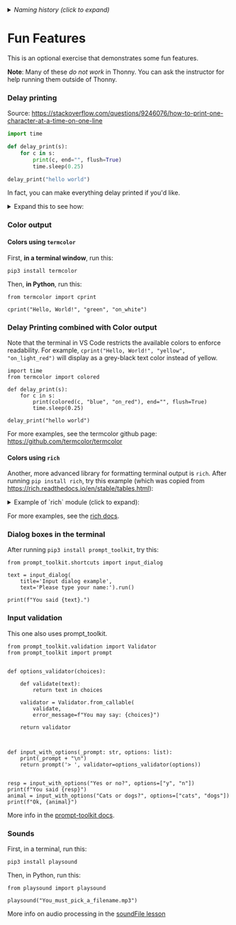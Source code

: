 <details><summary><i>Naming history (click to expand)</i></summary>
<pre>
2023 Jun 06: ex_2f_fun_fesatures.md -- Move & rename to organize the course.
2024 Feb 05: ex_2g_fun_features.md -- Accomodate moving of "ex_2f_modules_intro.md
2024 Feb 14: ex_2d_fun_features.md
</pre>
</details>

# Fun Features

This is an optional exercise that demonstrates some fun features.

**Note**: Many of these _do not work_ in Thonny. You can ask the instructor for help running them outside of Thonny.

### Delay printing

Source: https://stackoverflow.com/questions/9246076/how-to-print-one-character-at-a-time-on-one-line

```python
import time

def delay_print(s):
    for c in s:
        print(c, end="", flush=True)
        time.sleep(0.25)

delay_print("hello world")
```

In fact, you can make everything delay printed if you'd like.

<details><summary>Expand this to see how:</summary>

```python3
import time

real_print = print
real_input = input
 
def print(s):
    for c in s:
        real_print(c, end="", flush=True)
        time.sleep(0.02)
    real_print("\n")
 
def input(s):
    for c in s:
        real_print(c, end="", flush=True)
        time.sleep(0.02)
    return real_input()

print("Notice that the normal print function has now been overridden.")
x = input("You can use input too.")
```
</details>

### Color output

#### Colors using `termcolor`

First, **in a terminal window**, run this:

```
pip3 install termcolor
```

Then, **in Python**, run this:

```python3
from termcolor import cprint

cprint("Hello, World!", "green", "on_white")
```

### Delay Printing combined with Color output

Note that the terminal in VS Code restricts the available colors to enforce readability. For example, `cprint("Hello, World!", "yellow", "on_light_red")` will display as a grey-black text color instead of yellow.

```python3
import time
from termcolor import colored

def delay_print(s):
    for c in s:
        print(colored(c, "blue", "on_red"), end="", flush=True)
        time.sleep(0.25)

delay_print("hello world")

```
For more examples, see the termcolor github page: https://github.com/termcolor/termcolor

#### Colors using `rich`

Another, more advanced library for formatting terminal output is `rich`. After running `pip install rich`, try this example (which was copied from https://rich.readthedocs.io/en/stable/tables.html):

<details><summary>Example of `rich` module (click to expand):</summary>

```python3

from rich.console import Console
from rich.table import Table

table = Table(title="Star Wars Movies")

table.add_column("Released", justify="right", style="cyan", no_wrap=True)
table.add_column("Title", style="magenta")
table.add_column("Box Office", justify="right", style="green")

table.add_row("Dec 20, 2019", "Star Wars: The Rise of Skywalker", "$952,110,690")
table.add_row("May 25, 2018", "Solo: A Star Wars Story", "$393,151,347")
table.add_row("Dec 15, 2017", "Star Wars Ep. V111: The Last Jedi", "$1,332,539,889")
table.add_row("Dec 16, 2016", "Rogue One: A Star Wars Story", "$1,332,439,889")

console = Console()
console.print(table) 
```
    
</details>
    
For more examples, see the [rich docs](https://rich.readthedocs.io).

### Dialog boxes in the terminal

After running `pip3 install prompt_toolkit`, try this:

```python3
from prompt_toolkit.shortcuts import input_dialog

text = input_dialog(
    title='Input dialog example',
    text='Please type your name:').run()

print(f"You said {text}.")
```

### Input validation

This one also uses prompt_toolkit.

```python3
from prompt_toolkit.validation import Validator
from prompt_toolkit import prompt
 
 
def options_validator(choices):
 
    def validate(text):    
        return text in choices
 
    validator = Validator.from_callable(
        validate,
        error_message=f"You may say: {choices}")
 
    return validator
 
 
 
def input_with_options(_prompt: str, options: list):
    print(_prompt + "\n")
    return prompt('> ', validator=options_validator(options))
 
 
resp = input_with_options("Yes or no?", options=["y", "n"])
print(f"You said {resp}")
animal = input_with_options("Cats or dogs?", options=["cats", "dogs"])
print(f"Ok, {animal}")
```

More info in the [prompt-toolkit docs](https://python-prompt-toolkit.readthedocs.io).

### Sounds

First, in a terminal, run this:

```
pip3 install playsound
```

Then, in Python, run this:

```
from playsound import playsound

playsound("You_must_pick_a_filename.mp3")
```
More info on audio processing in the [soundFile lesson](https://github.com/python-can-define-radio/python-course/blob/main/classroom_activities/Ch03_Misc_examples/soundFile.md)
